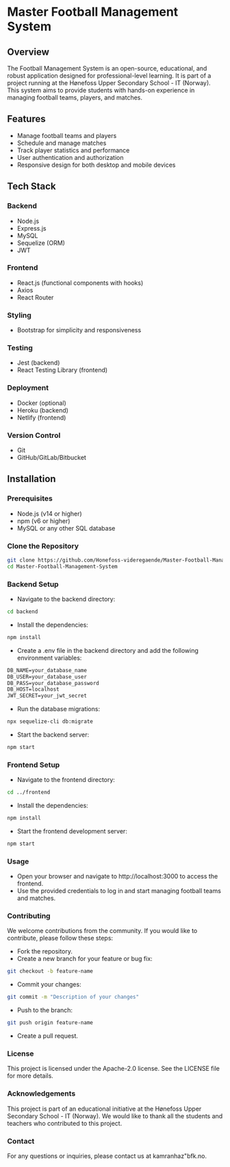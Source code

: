 # Master Football Management System

## Overview

The Football Management System is an open-source, educational, and robust application designed for professional-level learning. It is part of a project running at the Hønefoss Upper Secondary School - IT (Norway). This system aims to provide students with hands-on experience in managing football teams, players, and matches.

## Features

- Manage football teams and players
- Schedule and manage matches
- Track player statistics and performance
- User authentication and authorization
- Responsive design for both desktop and mobile devices

## Tech Stack

### Backend
- Node.js
- Express.js
- MySQL
- Sequelize (ORM)
- JWT

### Frontend
- React.js (functional components with hooks)
- Axios
- React Router

### Styling
- Bootstrap for simplicity and responsiveness

### Testing
- Jest (backend)
- React Testing Library (frontend)

### Deployment
- Docker (optional)
- Heroku (backend)
- Netlify (frontend)

### Version Control
- Git
- GitHub/GitLab/Bitbucket

## Installation

### Prerequisites

- Node.js (v14 or higher)
- npm (v6 or higher)
- MySQL or any other SQL database

### Clone the Repository

```sh
git clone https://github.com/Honefoss-videregaende/Master-Football-Management-System.git
cd Master-Football-Management-System
```
### Backend Setup
- Navigate to the backend directory:
```sh
cd backend
```
- Install the dependencies:
```sh
npm install
```
- Create a .env file in the backend directory and add the following environment variables:

```markdown
DB_NAME=your_database_name
DB_USER=your_database_user
DB_PASS=your_database_password
DB_HOST=localhost
JWT_SECRET=your_jwt_secret
```
- Run the database migrations:
```sh
npx sequelize-cli db:migrate
```
- Start the backend server:
```sh
npm start
```
### Frontend Setup
- Navigate to the frontend directory:
```sh
cd ../frontend
```
- Install the dependencies:
```sh
npm install
```
- Start the frontend development server:
```sh
npm start
```
### Usage

- Open your browser and navigate to http://localhost:3000 to access the frontend.
- Use the provided credentials to log in and start managing football teams and matches.

### Contributing
We welcome contributions from the community. If you would like to contribute, please follow these steps:

- Fork the repository.
- Create a new branch for your feature or bug fix:
```sh
git checkout -b feature-name
```
- Commit your changes:
```sh
git commit -m "Description of your changes"
```
- Push to the branch:
```sh
git push origin feature-name
```
- Create a pull request.

### License
This project is licensed under the Apache-2.0 license. See the LICENSE file for more details.

### Acknowledgements
This project is part of an educational initiative at the Hønefoss Upper Secondary School - IT (Norway). We would like to thank all the students and teachers who contributed to this project.

### Contact
For any questions or inquiries, please contact us at kamranhaz"bfk.no.

























